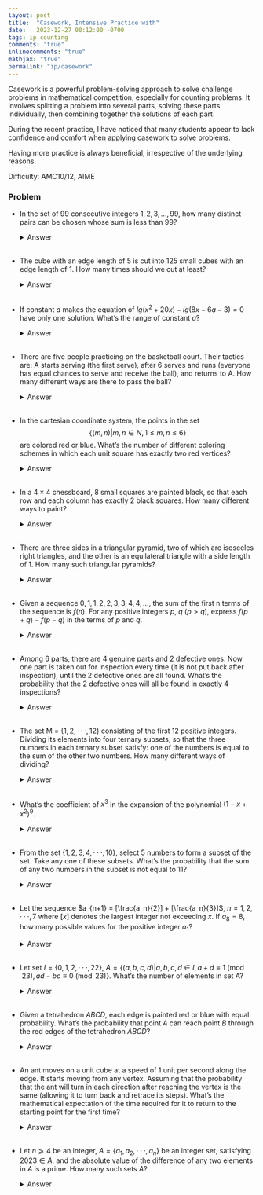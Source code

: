 ```yaml
---
layout: post
title:  "Casework, Intensive Practice with"
date:   2023-12-27 00:12:00 -0700
tags: ip counting
comments: "true"
inlinecomments: "true"
mathjax: "true"
permalink: "ip/casework"
---
```

  Casework is a powerful problem-solving approach to solve challenge problems in mathematical competition, especially for counting problems. It involves splitting a problem into several parts, solving these parts individually, then combining together the solutions of each part.

  During the recent practice, I have noticed that many students appear to lack confidence and comfort when applying casework to solve problems.

  Having more practice is always beneficial, irrespective of the underlying reasons.

  Difficulty: AMC10/12, AIME

<!--more-->

### Problem
- In the set of $99$ consecutive integers $1, 2, 3, …, 99$, how many distinct pairs can be chosen whose sum is less than $99$?
  <details>
    <summary>Answer</summary>
    352
  </details>
   <br />

- The cube with an edge length of $5$ is cut into $125$ small cubes with an edge length of $1$. How many times should we cut at least?
  <details>
    <summary>Answer</summary>
    9
  </details>
   <br />

- If constant $a$ makes the equation of $lg(x^2 + 20 x) - lg (8 x - 6 a - 3) = 0$ have only one solution. What’s the range of constant $a$?
  <details>
    <summary>Answer</summary>
    $-\frac{163}{6} < a < -\frac{1}{2}$
  </details>
   <br />

- There are five people practicing on the basketball court. Their tactics are: A starts serving (the first serve), after $6$ serves and runs (everyone has equal chances to serve and receive the ball), and returns to A. How many different ways are there to pass the ball?
  <details>
    <summary>Answer</summary>
    820
  </details>
   <br />

- In the cartesian coordinate system, the points in the set $$\{(m, n) \vert m, n\in N, 1 \leqslant m, n \leqslant 6\}$$ are colored red or blue. What’s the number of different coloring schemes in which each unit square has exactly two red vertices?
  <details>
    <summary>Answer</summary>
    126
  </details>
   <br />

- In a $4×4$ chessboard, $8$ small squares are painted black, so that each row and each column has exactly $2$ black squares. How many different ways to paint?
  <details>
    <summary>Answer</summary>
    90
  </details>
   <br />

- There are three sides in a triangular pyramid, two of which are isosceles right triangles, and the other is an equilateral triangle with a side length of $1$. How many such triangular pyramids?
  <details>
    <summary>Answer</summary>
    3
  </details>
   <br />

- Given a sequence $0, 1, 1, 2, 2, 3, 3, 4, 4, ...,$ the sum of the first n terms of the sequence is $f(n)$. For any positive integers $p$, $q$ $(p > q)$, express $f(p + q) - f(p - q)$ in the terms of $p$ and $q$.
  <details>
    <summary>Answer</summary>
    pq
  </details>
   <br />

- Among $6$ parts, there are $4$ genuine parts and $2$ defective ones. Now one part is taken out for inspection every time (it is not put back after inspection), until the $2$ defective ones are all found. What’s the probability that the $2$ defective ones will all be found in exactly $4$ inspections?
  <details>
    <summary>Answer</summary>
    4/15
  </details>
   <br />

- The set M = $\{1, 2, · · · , 12\}$ consisting of the first $12$ positive integers. Dividing its elements into four ternary subsets, so that the three numbers in each ternary subset satisfy: one of the numbers is equal to the sum of the other two numbers. How many different ways of dividing?
  <details>
    <summary>Answer</summary>
    8
  </details>
   <br />

- What’s the coefficient of $x^3$ in the expansion of the polynomial $(1 - x + x^2)^9$.
  <details>
    <summary>Answer</summary>
    -156
  </details>
   <br />

- From the set $\{1, 2, 3, 4, · · · , 10\}$, select $5$ numbers to form a subset of the set. Take any one of these subsets. What’s the probability that the sum of any two numbers in the subset is not equal to $11$?
  <details>
    <summary>Answer</summary>
    8/63
  </details>
   <br />

- Let the sequence $a_{n+1} = [\frac{a_n}{2}] +  [\frac{a_n}{3}]$, $n = 1, 2, · · · , 7$ where $[x]$ denotes the largest integer not exceeding $x$. If $a_8 = 8$, how many possible values for the positive integer $a_1$?
  <details>
    <summary>Answer</summary>
    7
  </details>
   <br />

- Let set $I = \{0, 1, 2, · · · , 22\}$, $A = \{(a, b, c, d) \vert a, b, c, d \in I, a + d \equiv 1 \pmod{23},  ad − bc \equiv 0 \pmod{23}\}$. What’s the number of elements in set A?
  <details>
    <summary>Answer</summary>
    552
  </details>
   <br />

- Given a tetrahedron $ABCD$, each edge is painted red or blue with equal probability. What’s the probability that point $A$ can reach point $B$ through the red edges of the tetrahedron $ABCD$?
  <details>
    <summary>Answer</summary>
    3/4
  </details>
   <br />

- An ant moves on a unit cube at a speed of $1$ unit per second along the edge. It starts moving from any vertex. Assuming that the probability that the ant will turn in each direction after reaching the vertex is the same (allowing it to turn back and retrace its steps). What’s the mathematical expectation of the time required for it to return to the starting point for the first time?
  <details>
    <summary>Answer</summary>
    8
  </details>
   <br />

- Let $n ⩾ 4$ be an integer, $A = \{a_1, a_2, · · · , a_n\}$ be an integer set, satisfying $2023 \in A$, and the absolute value of the difference of any two elements in $A$ is a prime. How many such sets $A$?
  <details>
    <summary>Answer</summary>
    4
  </details>
   <br />










